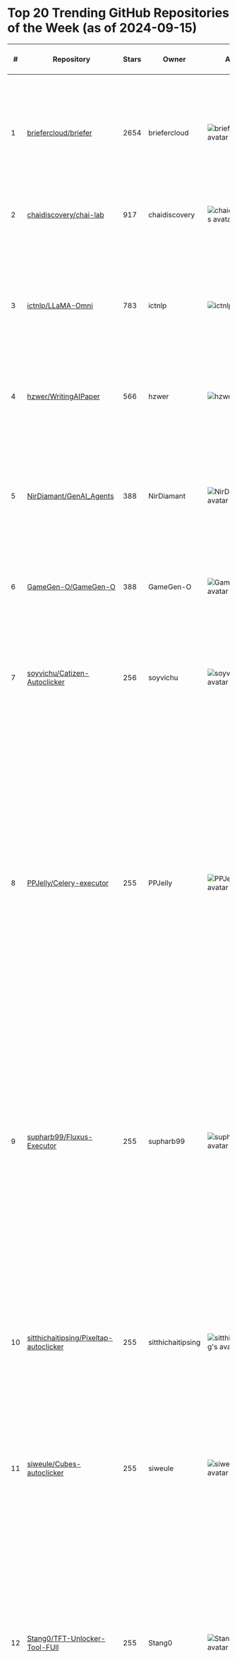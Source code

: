 # Top 20 Trending GitHub Repositories of the Week (as of 2024-09-15)

| # | Repository | Stars | Owner | Avatar | Description | Topics | URL | Created At | Updated At | Pushed At | Git URL | SSH URL | Clone URL | SVN URL | Homepage | Size | Language | Forks Count | Open Issues Count | Default Branch | License |
|---|------------|-------|-------|--------|-------------|--------|-----|------------|------------|-----------|---------|---------|-----------|---------|----------|------|----------|--------------|-------------------|----------------|---------|
| 1 | [briefercloud/briefer](https://github.com/briefercloud/briefer) | 2654 | briefercloud | ![briefercloud's avatar](https://avatars.githubusercontent.com/u/118315700?v=4) | Dashboards and notebooks in a single place. Create powerful and flexible dashboards using code, or build beautiful Notion-like notebooks and share them with your team. | analytics, bi, bigquery, briefer, business-intelligence, businessintelligence, dashboard, data-analysis, data-visualization, jupyter, notebook, postgres, postgresql, reporting, visualization | [https://github.com/briefercloud/briefer](https://github.com/briefercloud/briefer) | 2024-09-09T14:04:37Z | 2024-09-15T04:17:32Z | 2024-09-14T21:21:52Z | git://github.com/briefercloud/briefer.git | git@github.com:briefercloud/briefer.git | https://github.com/briefercloud/briefer.git | https://github.com/briefercloud/briefer | https://briefer.cloud | 17750 | TypeScript | 123 | 33 | main | GNU Affero General Public License v3.0 |
| 2 | [chaidiscovery/chai-lab](https://github.com/chaidiscovery/chai-lab) | 917 | chaidiscovery | ![chaidiscovery's avatar](https://avatars.githubusercontent.com/u/155465363?v=4) | Chai-1, SOTA model for biomolecular structure prediction | No topics | [https://github.com/chaidiscovery/chai-lab](https://github.com/chaidiscovery/chai-lab) | 2024-09-09T03:47:13Z | 2024-09-15T01:37:24Z | 2024-09-13T23:58:36Z | git://github.com/chaidiscovery/chai-lab.git | git@github.com:chaidiscovery/chai-lab.git | https://github.com/chaidiscovery/chai-lab.git | https://github.com/chaidiscovery/chai-lab | https://www.chaidiscovery.com | 2630 | Python | 117 | 19 | main | Other |
| 3 | [ictnlp/LLaMA-Omni](https://github.com/ictnlp/LLaMA-Omni) | 783 | ictnlp | ![ictnlp's avatar](https://avatars.githubusercontent.com/u/45630465?v=4) | LLaMA-Omni is a low-latency and high-quality end-to-end speech interaction model built upon Llama-3.1-8B-Instruct, aiming to achieve speech capabilities at the GPT-4o level. | large-language-models, multimodal-large-language-models, speech-interaction, speech-language-model, speech-to-speech, speech-to-text | [https://github.com/ictnlp/LLaMA-Omni](https://github.com/ictnlp/LLaMA-Omni) | 2024-09-10T12:21:53Z | 2024-09-15T03:21:21Z | 2024-09-12T09:49:02Z | git://github.com/ictnlp/LLaMA-Omni.git | git@github.com:ictnlp/LLaMA-Omni.git | https://github.com/ictnlp/LLaMA-Omni.git | https://github.com/ictnlp/LLaMA-Omni | https://arxiv.org/abs/2409.06666 | 3421 | Python | 52 | 9 | main | Apache License 2.0 |
| 4 | [hzwer/WritingAIPaper](https://github.com/hzwer/WritingAIPaper) | 566 | hzwer | ![hzwer's avatar](https://avatars.githubusercontent.com/u/10103856?v=4) | Writing AI Conference Papers: A Handbook for Beginners | ai, paper, writing | [https://github.com/hzwer/WritingAIPaper](https://github.com/hzwer/WritingAIPaper) | 2024-09-13T02:45:06Z | 2024-09-15T04:08:53Z | 2024-09-14T06:39:06Z | git://github.com/hzwer/WritingAIPaper.git | git@github.com:hzwer/WritingAIPaper.git | https://github.com/hzwer/WritingAIPaper.git | https://github.com/hzwer/WritingAIPaper | No homepage | 277 | No language specified | 15 | 1 | main | No license |
| 5 | [NirDiamant/GenAI_Agents](https://github.com/NirDiamant/GenAI_Agents) | 388 | NirDiamant | ![NirDiamant's avatar](https://avatars.githubusercontent.com/u/28316913?v=4) | This repository provides tutorials and implementations for various Generative AI Agent techniques, from basic to advanced. It serves as a comprehensive guide for building intelligent, interactive AI systems. | No topics | [https://github.com/NirDiamant/GenAI_Agents](https://github.com/NirDiamant/GenAI_Agents) | 2024-09-09T20:10:19Z | 2024-09-15T04:14:41Z | 2024-09-12T13:21:28Z | git://github.com/NirDiamant/GenAI_Agents.git | git@github.com:NirDiamant/GenAI_Agents.git | https://github.com/NirDiamant/GenAI_Agents.git | https://github.com/NirDiamant/GenAI_Agents | No homepage | 16387 | Jupyter Notebook | 27 | 0 | main | Apache License 2.0 |
| 6 | [GameGen-O/GameGen-O](https://github.com/GameGen-O/GameGen-O) | 388 | GameGen-O | ![GameGen-O's avatar](https://avatars.githubusercontent.com/u/175915644?v=4) | No description | No topics | [https://github.com/GameGen-O/GameGen-O](https://github.com/GameGen-O/GameGen-O) | 2024-09-13T11:14:35Z | 2024-09-15T04:17:14Z | 2024-09-13T11:47:34Z | git://github.com/GameGen-O/GameGen-O.git | git@github.com:GameGen-O/GameGen-O.git | https://github.com/GameGen-O/GameGen-O.git | https://github.com/GameGen-O/GameGen-O | No homepage | 3 | No language specified | 13 | 2 | main | No license |
| 7 | [soyvichu/Catizen-Autoclicker](https://github.com/soyvichu/Catizen-Autoclicker) | 256 | soyvichu | ![soyvichu's avatar](https://avatars.githubusercontent.com/u/146309382?v=4) | No description | catizen, catizen-auto, catizen-auto-claimed, catizen-auto-farm, catizen-auto-farm-bot, catizen-auto-tap, catizen-autofarm, catizen-autofarm-free, catizen-autofarm-free-time, catizen-autofarm-intelligent, catizen-autofarm-resource-bot, catizen-bot, catizen-bot-2024, catizen-farm-bot, catizen-telegram | [https://github.com/soyvichu/Catizen-Autoclicker](https://github.com/soyvichu/Catizen-Autoclicker) | 2024-09-14T22:30:16Z | 2024-09-15T02:05:57Z | 2024-09-14T22:31:15Z | git://github.com/soyvichu/Catizen-Autoclicker.git | git@github.com:soyvichu/Catizen-Autoclicker.git | https://github.com/soyvichu/Catizen-Autoclicker.git | https://github.com/soyvichu/Catizen-Autoclicker | No homepage | 2 | No language specified | 0 | 0 | main | No license |
| 8 | [PPJelly/Celery-executor](https://github.com/PPJelly/Celery-executor) | 255 | PPJelly | ![PPJelly's avatar](https://avatars.githubusercontent.com/u/159672683?v=4) | Welcome to Celery Executor, the latest innovation in Roblox Executors, crafted specifically for enhanced performance and functionality. Within this repository, you’ll find all the essential resources and detailed documentation needed to get started with Celery Executor. Whether you're a developer, an avid gamer, or someone passionate about Roblox m | celery, celery-discord, celery-download-executor, celery-executer, celery-executor, celery-executor-download, celery-fix, celery-key, celery-no-key, celery-roblox, roblox, roblox-executer, roblox-executor, roblox-menu, roblox-script, roblox-scripts | [https://github.com/PPJelly/Celery-executor](https://github.com/PPJelly/Celery-executor) | 2024-09-14T23:06:01Z | 2024-09-14T23:08:44Z | 2024-09-14T23:07:22Z | git://github.com/PPJelly/Celery-executor.git | git@github.com:PPJelly/Celery-executor.git | https://github.com/PPJelly/Celery-executor.git | https://github.com/PPJelly/Celery-executor | No homepage | 3 | No language specified | 0 | 0 | main | No license |
| 9 | [supharb99/Fluxus-Executor](https://github.com/supharb99/Fluxus-Executor) | 255 | supharb99 | ![supharb99's avatar](https://avatars.githubusercontent.com/u/155429920?v=4) | Welcome to Fluxus Executor, the latest innovation in Roblox Executors, crafted specifically for enhanced performance and functionality. Within this repository, you’ll find all the essential resources and detailed documentation needed to get started with Fluxus Executor. Whether you're a developer, an avid gamer, or someone passionate about Roblox m | fluxus, fluxus-discord, fluxus-download, fluxus-executer, fluxus-executor, fluxus-external, fluxus-external-download, fluxus-roblox, fluxus-roblox-download, fluxusexecuter, roblox, roblox-executer, roblox-executor, roblox-menu, roblox-script, roblox-scripts | [https://github.com/supharb99/Fluxus-Executor](https://github.com/supharb99/Fluxus-Executor) | 2024-09-14T23:01:22Z | 2024-09-14T23:04:50Z | 2024-09-14T23:03:58Z | git://github.com/supharb99/Fluxus-Executor.git | git@github.com:supharb99/Fluxus-Executor.git | https://github.com/supharb99/Fluxus-Executor.git | https://github.com/supharb99/Fluxus-Executor | No homepage | 3 | No language specified | 0 | 0 | main | No license |
| 10 | [sitthichaitipsing/Pixeltap-autoclicker](https://github.com/sitthichaitipsing/Pixeltap-autoclicker) | 255 | sitthichaitipsing | ![sitthichaitipsing's avatar](https://avatars.githubusercontent.com/u/77712102?v=4) | No description | crypto, cryptocurrency, cryptography, pixeltap, pixeltap-auto-clicker, pixeltap-auto-fight, pixeltap-autoclicker, pixeltap-autofight, pixeltap-by-pixelverse, pixeltap-clicker, pixeltap-download, pixeltap-pc-version, pixeltapbot, pixeltaptelegram, pixeltaptelegrambot | [https://github.com/sitthichaitipsing/Pixeltap-autoclicker](https://github.com/sitthichaitipsing/Pixeltap-autoclicker) | 2024-09-14T22:02:58Z | 2024-09-14T22:05:35Z | 2024-09-14T22:04:17Z | git://github.com/sitthichaitipsing/Pixeltap-autoclicker.git | git@github.com:sitthichaitipsing/Pixeltap-autoclicker.git | https://github.com/sitthichaitipsing/Pixeltap-autoclicker.git | https://github.com/sitthichaitipsing/Pixeltap-autoclicker | No homepage | 2 | No language specified | 0 | 0 | main | No license |
| 11 | [siweule/Cubes-autoclicker](https://github.com/siweule/Cubes-autoclicker) | 255 | siweule | ![siweule's avatar](https://avatars.githubusercontent.com/u/177858706?v=4) | No description | cubes, cubes-2024, cubes-auto, cubes-auto-clicker, cubes-auto-farm, cubes-autoclicker, cubes-bot, cubes-clicker, cubes-farming-bot, cubes-farming-bot-2024, cubes-telegram, cubes-ton-punks | [https://github.com/siweule/Cubes-autoclicker](https://github.com/siweule/Cubes-autoclicker) | 2024-09-14T22:09:12Z | 2024-09-14T22:12:41Z | 2024-09-14T22:10:16Z | git://github.com/siweule/Cubes-autoclicker.git | git@github.com:siweule/Cubes-autoclicker.git | https://github.com/siweule/Cubes-autoclicker.git | https://github.com/siweule/Cubes-autoclicker | No homepage | 2 | No language specified | 0 | 0 | main | No license |
| 12 | [Stang0/TFT-Unlocker-Tool-FUll](https://github.com/Stang0/TFT-Unlocker-Tool-FUll) | 255 | Stang0 | ![Stang0's avatar](https://avatars.githubusercontent.com/u/44032326?v=4) | TFT Unlock Tool is an impressively built powerful tool packed with several utilities or features to fix OS related issues in phones. Overall, TFT Unlock Tool 2024 free download comes with different modules and functions which enables it to repair more than 100 smartphone models from different OEMs.  Whether your device runs on chipsets from Qualcom | No topics | [https://github.com/Stang0/TFT-Unlocker-Tool-FUll](https://github.com/Stang0/TFT-Unlocker-Tool-FUll) | 2024-09-14T22:43:32Z | 2024-09-14T22:46:55Z | 2024-09-14T22:45:20Z | git://github.com/Stang0/TFT-Unlocker-Tool-FUll.git | git@github.com:Stang0/TFT-Unlocker-Tool-FUll.git | https://github.com/Stang0/TFT-Unlocker-Tool-FUll.git | https://github.com/Stang0/TFT-Unlocker-Tool-FUll | No homepage | 2 | No language specified | 0 | 0 | main | No license |
| 13 | [HuriYUkA/Rust-KuryikaMenu](https://github.com/HuriYUkA/Rust-KuryikaMenu) | 255 | HuriYUkA | ![HuriYUkA's avatar](https://avatars.githubusercontent.com/u/150685914?v=4) | No description | No topics | [https://github.com/HuriYUkA/Rust-KuryikaMenu](https://github.com/HuriYUkA/Rust-KuryikaMenu) | 2024-09-14T20:37:00Z | 2024-09-15T02:16:53Z | 2024-09-14T20:41:23Z | git://github.com/HuriYUkA/Rust-KuryikaMenu.git | git@github.com:HuriYUkA/Rust-KuryikaMenu.git | https://github.com/HuriYUkA/Rust-KuryikaMenu.git | https://github.com/HuriYUkA/Rust-KuryikaMenu | No homepage | 1 | No language specified | 0 | 0 | main | No license |
| 14 | [sudenaz44/Seed-Gen](https://github.com/sudenaz44/Seed-Gen) | 255 | sudenaz44 | ![sudenaz44's avatar](https://avatars.githubusercontent.com/u/120420389?v=4) | Seed phrase Generation and Checker. Crypto wallet seed phrase checker for BTC, ETH, LTC, DOGE. Mnemonic seed phrase wallet generator  | bitcoin-hacking, btc-wallet, crypto-wallet, cryptocurrency, lost-crypto-finder, mnemonic-generator, mnemonic-phrase, mnemonic-recovery, seed-phrase, seed-phrase-bruteforce, seed-phrase-checker, seed-phrase-generator | [https://github.com/sudenaz44/Seed-Gen](https://github.com/sudenaz44/Seed-Gen) | 2024-09-14T22:48:38Z | 2024-09-14T22:52:11Z | 2024-09-14T22:50:20Z | git://github.com/sudenaz44/Seed-Gen.git | git@github.com:sudenaz44/Seed-Gen.git | https://github.com/sudenaz44/Seed-Gen.git | https://github.com/sudenaz44/Seed-Gen | No homepage | 3 | No language specified | 0 | 0 | main | No license |
| 15 | [sirine00/Bcoin2048-autoclicker](https://github.com/sirine00/Bcoin2048-autoclicker) | 255 | sirine00 | ![sirine00's avatar](https://avatars.githubusercontent.com/u/96498828?v=4) | No description | bcoin2048, bcoin2048-auto-farm, bcoin2048-auto-tap, bcoin2048-bot, bcoin2048-bot-auto, bcoin2048-latest-version, bcoin2048-scripts, bcoin2048-telegram, bcoin2048-telegram-bot, bcoin2048-tg, crypto, cryptocurrency, cryptography | [https://github.com/sirine00/Bcoin2048-autoclicker](https://github.com/sirine00/Bcoin2048-autoclicker) | 2024-09-14T21:58:35Z | 2024-09-14T22:02:21Z | 2024-09-14T21:59:44Z | git://github.com/sirine00/Bcoin2048-autoclicker.git | git@github.com:sirine00/Bcoin2048-autoclicker.git | https://github.com/sirine00/Bcoin2048-autoclicker.git | https://github.com/sirine00/Bcoin2048-autoclicker | No homepage | 2 | No language specified | 0 | 0 | main | No license |
| 16 | [AlexS2004/PocketFi-autoclicker](https://github.com/AlexS2004/PocketFi-autoclicker) | 255 | AlexS2004 | ![AlexS2004's avatar](https://avatars.githubusercontent.com/u/162047391?v=4) | No description | pocketfi, pocketfi-2024, pocketfi-auto, pocketfi-auto-clicker, pocketfi-auto-farm, pocketfi-autoclicker, pocketfi-bot, pocketfi-clicker, pocketfi-farming-bot, pocketfi-python-bot, pocketfi-script, pocketfi-telegram, pocketfi-telegram-bot | [https://github.com/AlexS2004/PocketFi-autoclicker](https://github.com/AlexS2004/PocketFi-autoclicker) | 2024-09-14T22:26:02Z | 2024-09-14T22:28:52Z | 2024-09-14T22:27:33Z | git://github.com/AlexS2004/PocketFi-autoclicker.git | git@github.com:AlexS2004/PocketFi-autoclicker.git | https://github.com/AlexS2004/PocketFi-autoclicker.git | https://github.com/AlexS2004/PocketFi-autoclicker | No homepage | 2 | No language specified | 0 | 0 | main | No license |
| 17 | [sulleynguyen/JJSploit-executor](https://github.com/sulleynguyen/JJSploit-executor) | 255 | sulleynguyen | ![sulleynguyen's avatar](https://avatars.githubusercontent.com/u/12453908?v=4) | Welcome to JJSploit Executor, the latest innovation in Roblox Executors, crafted specifically for enhanced performance and functionality. Within this repository, you’ll find all the essential resources and detailed documentation needed to get started with JJSploit Executor. Whether you're a developer, an avid gamer, or someone passionate about Robl | jjsploit, jjsploit-discord, jjsploit-download, jjsploit-executer, jjsploit-executor, jjsploit-executor-download, jjsploit-executor-roblox, jjsploit-external-download, jjsploit-fix, jjsploit-key, jjsploit-no-key, jjsploit-v2-download, roblox, roblox-executor, roblox-menu, roblox-script, roblox-scripts | [https://github.com/sulleynguyen/JJSploit-executor](https://github.com/sulleynguyen/JJSploit-executor) | 2024-09-14T22:54:11Z | 2024-09-14T22:58:41Z | 2024-09-14T22:56:25Z | git://github.com/sulleynguyen/JJSploit-executor.git | git@github.com:sulleynguyen/JJSploit-executor.git | https://github.com/sulleynguyen/JJSploit-executor.git | https://github.com/sulleynguyen/JJSploit-executor | No homepage | 3 | No language specified | 0 | 0 | main | No license |
| 18 | [srianthong3/TradingView-Premium-Free](https://github.com/srianthong3/TradingView-Premium-Free) | 255 | srianthong3 | ![srianthong3's avatar](https://avatars.githubusercontent.com/u/107292258?v=4) | Trading View Premium Free 2024  | trading, trading-view-free-download, trading-view-free-subscription, trading-view-free-trial, trading-view-full, trading-view-key, trading-view-license, tradingview-full, tradingview-full-download, tradingview-keys, tradingview-lifetime, tradingview-premium-download, tradingview-premium-full, tradingview-premium-keys, tradingview-premium-keys-list, tradingview-premium-price, tradingview-screener, tradingview-scripts, tradingview-tools | [https://github.com/srianthong3/TradingView-Premium-Free](https://github.com/srianthong3/TradingView-Premium-Free) | 2024-09-14T22:38:32Z | 2024-09-14T22:41:27Z | 2024-09-14T22:39:32Z | git://github.com/srianthong3/TradingView-Premium-Free.git | git@github.com:srianthong3/TradingView-Premium-Free.git | https://github.com/srianthong3/TradingView-Premium-Free.git | https://github.com/srianthong3/TradingView-Premium-Free | No homepage | 2 | No language specified | 0 | 0 | main | No license |
| 19 | [Tecnvenz/Bitton-autoclicker](https://github.com/Tecnvenz/Bitton-autoclicker) | 254 | Tecnvenz | ![Tecnvenz's avatar](https://avatars.githubusercontent.com/u/170831256?v=4) | No description | bitton, bitton-auto, bitton-auto-click, bitton-auto-clicker, bitton-auto-farm, bitton-auto-tap, bitton-autoclicker, bitton-bot, bitton-bot-farm, bitton-farm, bitton-farm-bot, crypto, cryptocurrency, cryptography | [https://github.com/Tecnvenz/Bitton-autoclicker](https://github.com/Tecnvenz/Bitton-autoclicker) | 2024-09-14T22:13:35Z | 2024-09-14T22:19:19Z | 2024-09-14T22:16:54Z | git://github.com/Tecnvenz/Bitton-autoclicker.git | git@github.com:Tecnvenz/Bitton-autoclicker.git | https://github.com/Tecnvenz/Bitton-autoclicker.git | https://github.com/Tecnvenz/Bitton-autoclicker | No homepage | 2 | No language specified | 0 | 0 | main | No license |
| 20 | [Sora73k/Chain-Game-autoclicker](https://github.com/Sora73k/Chain-Game-autoclicker) | 254 | Sora73k | ![Sora73k's avatar](https://avatars.githubusercontent.com/u/169908796?v=4) | No description | chain-game, chaingame, chaingame-auto, chaingame-auto-bot, chaingame-auto-clicker, chaingame-auto-farm, chaingame-autobot, chaingame-autoclicker, chaingame-bot, chaingame-farm-bot | [https://github.com/Sora73k/Chain-Game-autoclicker](https://github.com/Sora73k/Chain-Game-autoclicker) | 2024-09-14T22:22:23Z | 2024-09-14T22:25:19Z | 2024-09-14T22:24:14Z | git://github.com/Sora73k/Chain-Game-autoclicker.git | git@github.com:Sora73k/Chain-Game-autoclicker.git | https://github.com/Sora73k/Chain-Game-autoclicker.git | https://github.com/Sora73k/Chain-Game-autoclicker | No homepage | 2 | No language specified | 0 | 0 | main | No license |